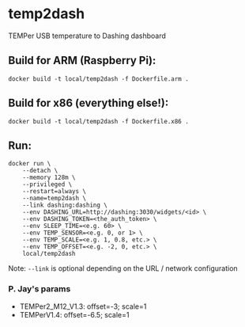 # temp2dash
TEMPer USB temperature to Dashing dashboard

## Build for ARM (Raspberry Pi):
```
docker build -t local/temp2dash -f Dockerfile.arm .
```

## Build for x86 (everything else!):
```
docker build -t local/temp2dash -f Dockerfile.x86 .
``` 

## Run:
```
docker run \
    --detach \
    --memory 128m \
    --privileged \
    --restart=always \
    --name=temp2dash \
    --link dashing:dashing \
    --env DASHING_URL=http://dashing:3030/widgets/<id> \
    --env DASHING_TOKEN=<the_auth_token> \
    --env SLEEP_TIME=<e.g. 60> \
    --env TEMP_SENSOR=<e.g. 0, or 1> \
    --env TEMP_SCALE=<e.g. 1, 0.8, etc.> \
    --env TEMP_OFFSET=<e.g. -2, 0, etc.> \
    local/temp2dash
```

Note: `--link` is optional depending on the URL / network configuration

### P. Jay's params
* TEMPer2_M12_V1.3: offset=-3; scale=1
* TEMPerV1.4: offset=-6.5; scale=1

